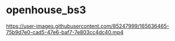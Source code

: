 # openhouse_bs3


https://user-images.githubusercontent.com/85247999/165636465-75b9d7e0-cad5-47e6-baf7-7e803cc4dc40.mp4

